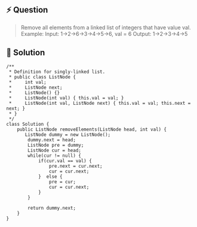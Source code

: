 ## :zap: Question

> Remove all elements from a linked list of integers that have value val.
> Example:
> Input:  1->2->6->3->4->5->6, val = 6
> Output: 1->2->3->4->5

## :peach: Solution
```
/**
 * Definition for singly-linked list.
 * public class ListNode {
 *     int val;
 *     ListNode next;
 *     ListNode() {}
 *     ListNode(int val) { this.val = val; }
 *     ListNode(int val, ListNode next) { this.val = val; this.next = next; }
 * }
 */
class Solution {
    public ListNode removeElements(ListNode head, int val) {
       ListNode dummy = new ListNode();
        dummy.next = head;
        ListNode pre = dummy;
        ListNode cur = head;
        while(cur != null) {
            if(cur.val == val) {
                pre.next = cur.next;
                cur = cur.next;
            }  else {
                pre = cur;
                cur = cur.next;
            }
        }
        
        return dummy.next;
    }
}
```
